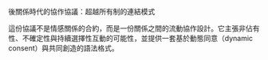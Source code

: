 後關係時代的協作協議：超越所有制的連結模式

這份協議不是情感關係的合約，而是一份關係之間的流動協作設計。它主張非佔有性、不確定性與持續選擇性互動的可能性，並提供一套基於動態同意（dynamic consent）與共同創造的語法格式。
